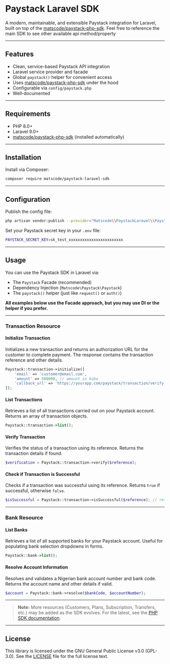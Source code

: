 # Paystack Laravel SDK

A modern, maintainable, and extensible Paystack integration for Laravel, built on top of the [matscode/paystack-php-sdk](https://packagist.org/packages/matscode/paystack-php-sdk). Feel free to reference the main SDK to see other available api method/property

---

## Features

- Clean, service-based Paystack API integration
- Laravel service provider and facade
- Global `paystack()` helper for convenient access
- Uses [matscode/paystack-php-sdk](https://packagist.org/packages/matscode/paystack-php-sdk) under the hood
- Configurable via `config/paystack.php`
- Well-documented

---

## Requirements

- PHP 8.0+
- Laravel 9.0+
- [matscode/paystack-php-sdk](https://packagist.org/packages/matscode/paystack-php-sdk) (installed automatically)

---

## Installation

Install via Composer:

```bash
composer require matscode/paystack-laravel-sdk
```

---

## Configuration

Publish the config file:

```bash
php artisan vendor:publish --provider="Matscode\\PaystackLaravel\\PaystackServiceProvider" --tag="config"
```

Set your Paystack secret key in your `.env` file:

```bash
PAYSTACK_SECRET_KEY=sk_test_xxxxxxxxxxxxxxxxxxxxxxxx
```

---

## Usage

You can use the Paystack SDK in Laravel via:

- The `Paystack` Facade (recommended)
- Dependency Injection (`Matscode\Paystack\Paystack`)
- The `paystack()` helper (just like `request()` or `auth()`)

**All examples below use the Facade approach, but you may use DI or the helper if you prefer.**

---

### Transaction Resource

#### Initialize Transaction

Initializes a new transaction and returns an authorization URL for the customer to complete payment. The response contains the transaction reference and other details.

```php
Paystack::transaction->initialize([
    'email' => 'customer@email.com',
    'amount' => 500000, // amount in kobo
    'callback_url' => 'https://yourapp.com/paystack/transaction/verify',
]);
```

#### List Transactions

Retrieves a list of all transactions carried out on your Paystack account. Returns an array of transaction objects.

```php
Paystack::transaction->list();
```

#### Verify Transaction

Verifies the status of a transaction using its reference. Returns the transaction details if found.

```php
$verification = Paystack::transaction->verify($reference);
```

#### Check if Transaction is Successful

Checks if a transaction was successful using its reference. Returns `true` if successful, otherwise `false`.

```php
$isSuccessful = Paystack::transaction->isSuccessful($reference); // returns true/false
```

---

### Bank Resource

#### List Banks

Retrieves a list of all supported banks for your Paystack account. Useful for populating bank selection dropdowns in forms.

```php
Paystack::bank->list();
```

#### Resolve Account Information

Resolves and validates a Nigerian bank account number and bank code. Returns the account name and other details if valid.

```php
$account = Paystack::bank->resolve($bankCode, $accountNumber);
```

---

> **Note:** More resources (Customers, Plans, Subscription, Transfers, etc.) may be added as the SDK evolves. For the latest, see the [PHP SDK documentation](https://packagist.org/packages/matscode/paystack-php-sdk).

---

## License

This library is licensed under the GNU General Public License v3.0 (GPL-3.0). See the [LICENSE](./LICENSE) file for the full license text.
